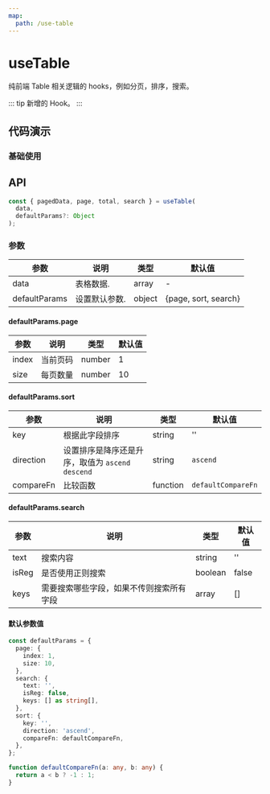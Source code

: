 ```yaml
---
map:
  path: /use-table
---
```


# useTable

纯前端 Table 相关逻辑的 hooks，例如分页，排序，搜索。

::: tip
新增的 Hook。
:::

## 代码演示

### 基础使用

<demo src="./demo/demo.vue"
  language="vue"
  title="基础用法"
  desc="封装表格的相关逻辑，包括前端分页，搜索，排序。">
</demo>

## API

```javascript
const { pagedData, page, total, search } = useTable(
  data,
  defaultParams?: Object
);
```

### 参数

| 参数          | 说明          | 类型   | 默认值               |
| ------------- | ------------- | ------ | -------------------- |
| data          | 表格数据.     | array  | -                    |
| defaultParams | 设置默认参数. | object | {page, sort, search} |

#### defaultParams.page

| 参数  | 说明     | 类型   | 默认值 |
| ----- | -------- | ------ | ------ |
| index | 当前页码 | number | 1      |
| size  | 每页数量 | number | 10     |

#### defaultParams.sort

| 参数      | 说明                                              | 类型     | 默认值             |
| --------- | ------------------------------------------------- | -------- | ------------------ |
| key       | 根据此字段排序                                    | string   | ''                 |
| direction | 设置排序是降序还是升序，取值为 `ascend` `descend` | string   | `ascend`           |
| compareFn | 比较函数                                          | function | `defaultCompareFn` |

#### defaultParams.search

| 参数  | 说明                                     | 类型    | 默认值 |
| ----- | ---------------------------------------- | ------- | ------ |
| text  | 搜索内容                                 | string  | ''     |
| isReg | 是否使用正则搜索                         | boolean | false  |
| keys  | 需要搜索哪些字段，如果不传则搜索所有字段 | array   | []     |

#### 默认参数值

```ts
const defaultParams = {
  page: {
    index: 1,
    size: 10,
  },
  search: {
    text: '',
    isReg: false,
    keys: [] as string[],
  },
  sort: {
    key: '',
    direction: 'ascend',
    compareFn: defaultCompareFn,
  },
};
```

```ts
function defaultCompareFn(a: any, b: any) {
  return a < b ? -1 : 1;
}
```
